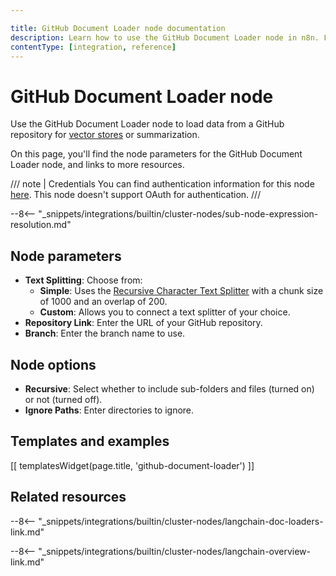 ```yaml
---

title: GitHub Document Loader node documentation
description: Learn how to use the GitHub Document Loader node in n8n. Follow technical documentation to integrate GitHub Document Loader node into your workflows.
contentType: [integration, reference]
---
```


# GitHub Document Loader node

Use the GitHub Document Loader node to load data from a GitHub repository for [vector stores](/glossary.md#ai-vector-store) or summarization.

On this page, you'll find the node parameters for the GitHub Document Loader node, and links to more resources.

/// note | Credentials
You can find authentication information for this node [here](/integrations/builtin/credentials/github.md). This node doesn't support OAuth for authentication.
///

--8<-- "_snippets/integrations/builtin/cluster-nodes/sub-node-expression-resolution.md"

## Node parameters

* **Text Splitting**: Choose from:
	* **Simple**: Uses the [Recursive Character Text Splitter](/integrations/builtin/cluster-nodes/sub-nodes/n8n-nodes-langchain.textsplitterrecursivecharactertextsplitter.md) with a chunk size of 1000 and an overlap of 200.
    * **Custom**: Allows you to connect a text splitter of your choice.
* **Repository Link**: Enter the URL of your GitHub repository.
* **Branch**: Enter the branch name to use.

## Node options

* **Recursive**: Select whether to include sub-folders and files (turned on) or not (turned off).
* **Ignore Paths**: Enter directories to ignore.

## Templates and examples

<!-- see https://www.notion.so/n8n/Pull-in-templates-for-the-integrations-pages-37c716837b804d30a33b47475f6e3780 -->
[[ templatesWidget(page.title, 'github-document-loader') ]]

## Related resources

--8<-- "_snippets/integrations/builtin/cluster-nodes/langchain-doc-loaders-link.md"

--8<-- "_snippets/integrations/builtin/cluster-nodes/langchain-overview-link.md"

